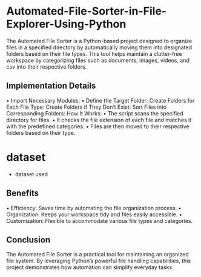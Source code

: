 # Automated-File-Sorter-in-File-Explorer-Using-Python
The Automated File Sorter is a Python-based project designed to organize files in a specified directory by automatically moving them into designated folders based on their file types. This tool helps maintain a clutter-free workspace by categorizing files such as documents, images, videos, and csv into their respective folders.
## Implementation Details
•	Import Necessary Modules:
•	Define the Target Folder: Create Folders for Each File Type: Create Folders if They Don’t Exist: Sort Files into Corresponding Folders: How It Works:
•	The script scans the specified directory for files.
•	It checks the file extension of each file and matches it with the predefined categories.
•	Files are then moved to their respective folders based on their type.
# dataset
-  <a herf="https://github.com/LUJAINALALAWI/-Automated-File-Sorter-in-File-Explorer-Using-Python/blob/main/move.ipynb">dataset used</a>

## Benefits
•	Efficiency: Saves time by automating the file organization process.
•	Organization: Keeps your workspace tidy and files easily accessible.
•	Customization: Flexible to accommodate various file types and categories.
## Conclusion
The Automated File Sorter is a practical tool for maintaining an organized file system. By leveraging Python’s powerful file handling capabilities, this project demonstrates how automation can simplify everyday tasks.
